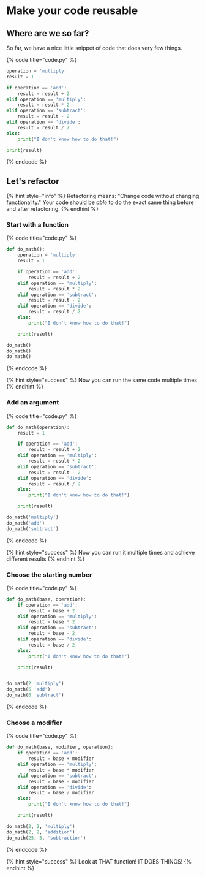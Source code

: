 # Make your code reusable

## Where are we so far?

So far, we have a nice little snippet of code that does very few things.

{% code title="code.py" %}
```python
operation = 'multiply'
result = 1

if operation == 'add':
    result = result + 2
elif operation == 'multiply':
    result = result * 2
elif operation == 'subtract':
    result = result - 2
elif operation == 'divide':
    result = result / 2
else:
    print("I don't know how to do that!")

print(result)
```
{% endcode %}

## Let's refactor

{% hint style="info" %}
Refactoring means: "Change code without changing functionality." Your code should be _able_ to do the exact same thing before and after refactoring.
{% endhint %}

### Start with a function

{% code title="code.py" %}
```python
def do_math():
    operation = 'multiply'
    result = 1

    if operation == 'add':
        result = result + 2
    elif operation == 'multiply':
        result = result * 2
    elif operation == 'subtract':
        result = result - 2
    elif operation == 'divide':
        result = result / 2
    else:
        print("I don't know how to do that!")

    print(result)

do_math()
do_math()
do_math()
```
{% endcode %}

{% hint style="success" %}
Now you can run the same code multiple times
{% endhint %}

### Add an argument

{% code title="code.py" %}
```python
def do_math(operation):
    result = 1

    if operation == 'add':
        result = result + 2
    elif operation == 'multiply':
        result = result * 2
    elif operation == 'subtract':
        result = result - 2
    elif operation == 'divide':
        result = result / 2
    else:
        print("I don't know how to do that!")

    print(result)

do_math('multiply')
do_math('add')
do_math('subtract')
```
{% endcode %}

{% hint style="success" %}
Now you can run it multiple times and achieve different results
{% endhint %}

### Choose the starting number

{% code title="code.py" %}
```python
def do_math(base, operation):
    if operation == 'add':
        result = base + 2
    elif operation == 'multiply':
        result = base * 2
    elif operation == 'subtract':
        result = base - 2
    elif operation == 'divide':
        result = base / 2
    else:
        print("I don't know how to do that!")

    print(result)


do_math(2 'multiply')
do_math(5 'add')
do_math(0 'subtract')
```
{% endcode %}

### Choose a modifier



{% code title="code.py" %}
```python
def do_math(base, modifier, operation):
    if operation == 'add':
        result = base + modifier
    elif operation == 'multiply':
        result = base * modifier
    elif operation == 'subtract':
        result = base - modifier
    elif operation == 'divide':
        result = base / modifier
    else:
        print("I don't know how to do that!")

    print(result)

do_math(2, 2, 'multiply')
do_math(2, 2, 'addition')
do_math(25, 5, 'subtraction')

```
{% endcode %}

{% hint style="success" %}
Look at THAT function! IT DOES THINGS!
{% endhint %}

